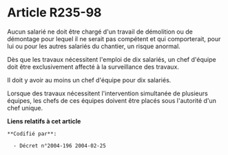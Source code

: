 # Article R235-98

Aucun salarié ne doit être chargé d'un travail de démolition ou de démontage pour lequel il ne serait pas compétent et qui
comporterait, pour lui ou pour les autres salariés du chantier, un risque anormal.

Dès que les travaux nécessitent l'emploi de dix salariés, un chef d'équipe doit être exclusivement affecté à la surveillance
des travaux.

Il doit y avoir au moins un chef d'équipe pour dix salariés.

Lorsque des travaux nécessitent l'intervention simultanée de plusieurs équipes, les chefs de ces équipes doivent être placés
sous l'autorité d'un chef unique.

**Liens relatifs à cet article**

	**Codifié par**:

	  - Décret n°2004-196 2004-02-25
